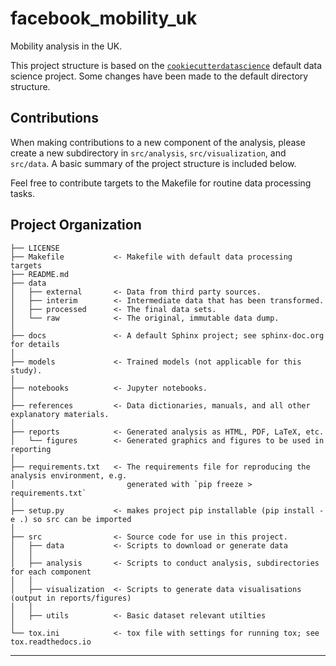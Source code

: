 facebook_mobility_uk
==============================

Mobility analysis in the UK.

This project structure is based on the [`cookiecutterdatascience`](https://drivendata.github.io/cookiecutter-data-science/) default data science project. Some changes have been made to the default directory structure.

## Contributions

When making contributions to a new component of the analysis, please create a new subdirectory in `src/analysis`, `src/visualization`, and `src/data`. A basic summary of the project structure is included below.

Feel free to contribute targets to the Makefile for routine data processing tasks.

## Project Organization

    ├── LICENSE
    ├── Makefile           <- Makefile with default data processing targets
    ├── README.md          
    ├── data
    │   ├── external       <- Data from third party sources.
    │   ├── interim        <- Intermediate data that has been transformed.
    │   ├── processed      <- The final data sets.
    │   └── raw            <- The original, immutable data dump.
    │
    ├── docs               <- A default Sphinx project; see sphinx-doc.org for details
    │
    ├── models             <- Trained models (not applicable for this study).
    │
    ├── notebooks          <- Jupyter notebooks.
    │
    ├── references         <- Data dictionaries, manuals, and all other explanatory materials.
    │
    ├── reports            <- Generated analysis as HTML, PDF, LaTeX, etc.
    │   └── figures        <- Generated graphics and figures to be used in reporting
    │
    ├── requirements.txt   <- The requirements file for reproducing the analysis environment, e.g.
    │                         generated with `pip freeze > requirements.txt`
    │
    ├── setup.py           <- makes project pip installable (pip install -e .) so src can be imported
    │
    ├── src                <- Source code for use in this project.
    │   ├── data           <- Scripts to download or generate data
    │   │
    │   ├── analysis       <- Scripts to conduct analysis, subdirectories for each component
    │   │
    │   ├── visualization  <- Scripts to generate data visualisations (output in reports/figures)
    │   │
    │   ├── utils          <- Basic dataset relevant utilties
    │   
    └── tox.ini            <- tox file with settings for running tox; see tox.readthedocs.io


--------

